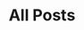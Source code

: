 ---
layout: post-index
title: All Posts
excerpt: "A List of Posts"
image:
  feature: background.jpg
---